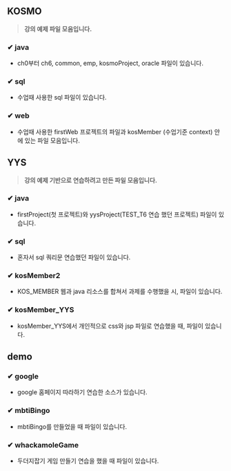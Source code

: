 ## KOSMO 

> **강의 예제 파일 모음입니다.**

### ✔ java

- ch0부터 ch6, common, emp, kosmoProject, oracle 파일이 있습니다.

### ✔ sql

- 수업때 사용한 sql 파일이 있습니다.

### ✔ web

- 수업때 사용한 firstWeb 프로젝트의 파일과 kosMember (수업기준 context) 안에 있는 파일 모음입니다.


## YYS

> **강의 예제 기반으로 연습하려고 만든 파일 모음입니다.**

### ✔ java

- firstProject(첫 프로젝트)와 yysProject(TEST_T6 연습 했던 프로젝트) 파일이 있습니다.

### ✔ sql

- 혼자서 sql 쿼리문 연습했던 파일이 있습니다.

### ✔ kosMember2

- KOS_MEMBER 웹과 java 리소스를 합쳐서 과제를 수행했을 시, 파일이 있습니다.

### ✔ kosMember_YYS

- kosMember_YYS에서 개인적으로 css와 jsp 파일로 연습했을 때, 파일이 있습니다.

## demo

### ✔ google

- google 홈페이지 따라하기 연습한 소스가 있습니다.

### ✔ mbtiBingo

- mbtiBingo를 만들었을 때 파일이 있습니다.

### ✔ whackamoleGame

- 두더지잡기 게임 만들기 연습을 했을 때 파일이 있습니다.
